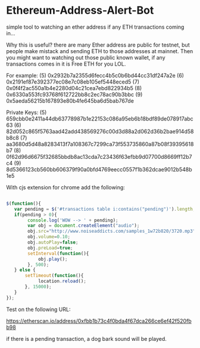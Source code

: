 # Ethereum-Address-Alert-Bot
simple tool to watching an ether address if any ETH transactions coming in...


Why this is useful? there are many Ether address are public for testnet, but people make mistack and sending ETH to those addresses at mainnet.
Then you might want to watching out those public known wallet, if any transactions comes in it is Free ETH for you LOL.


For example: 
(5) 0x2932b7a2355d6fecc4b5c0b6bd44cc31df247a2e
(6) 0x2191ef87e392377ec08e7c08eb105ef5448eced5
(7) 0x0f4f2ac550a1b4e2280d04c21cea7ebd822934b5
(8) 0x6330a553fc93768f612722bb8c2ec78ac90b3bbc
(9) 0x5aeda56215b167893e80b4fe645ba6d5bab767de

Private Keys:
(5) 659cbb0e2411a44db63778987b1e22153c086a95eb6b18bdf89de078917abc63
(6) 82d052c865f5763aad42add438569276c00d3d88a2d062d36b2bae914d58b8c8
(7) aa3680d5d48a8283413f7a108367c7299ca73f553735860a87b08f39395618b7
(8) 0f62d96d6675f32685bbdb8ac13cda7c23436f63efbb9d07700d8669ff12b7c4
(9) 8d5366123cb560bb606379f90a0bfd4769eecc0557f1b362dcae9012b548b1e5


With cjs extension for chrome add the following:

```javascript

$(function(){
   var pending = $('#transactions table i:contains("pending")').length;
   if(pending > 0){
        console.log('WOW --> ' + pending);
        var obj = document.createElement("audio");
        obj.src="http://www.noiseaddicts.com/samples_1w72b820/3720.mp3";
        obj.volume=0.10;
        obj.autoPlay=false;
        obj.preLoad=true; 
        setInterval(function(){
            obj.play();
        }, 500);
   } else {
       setTimeout(function(){
            location.reload();
       }, 15000);
   }
});

```
Test on the following URL:

https://etherscan.io/address/0xfbb1b73c4f0bda4f67dca266ce6ef42f520fbb98

if there is a pending transaction, a dog bark sound will be played.
